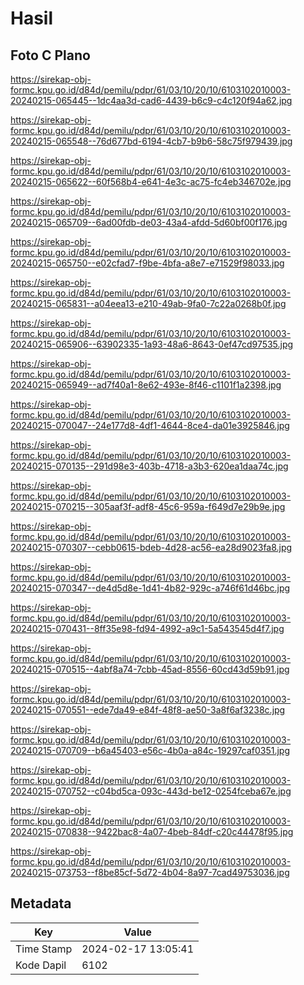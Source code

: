 # Hasil

## Foto C Plano

https://sirekap-obj-formc.kpu.go.id/d84d/pemilu/pdpr/61/03/10/20/10/6103102010003-20240215-065445--1dc4aa3d-cad6-4439-b6c9-c4c120f94a62.jpg

https://sirekap-obj-formc.kpu.go.id/d84d/pemilu/pdpr/61/03/10/20/10/6103102010003-20240215-065548--76d677bd-6194-4cb7-b9b6-58c75f979439.jpg

https://sirekap-obj-formc.kpu.go.id/d84d/pemilu/pdpr/61/03/10/20/10/6103102010003-20240215-065622--60f568b4-e641-4e3c-ac75-fc4eb346702e.jpg

https://sirekap-obj-formc.kpu.go.id/d84d/pemilu/pdpr/61/03/10/20/10/6103102010003-20240215-065709--6ad00fdb-de03-43a4-afdd-5d60bf00f176.jpg

https://sirekap-obj-formc.kpu.go.id/d84d/pemilu/pdpr/61/03/10/20/10/6103102010003-20240215-065750--e02cfad7-f9be-4bfa-a8e7-e71529f98033.jpg

https://sirekap-obj-formc.kpu.go.id/d84d/pemilu/pdpr/61/03/10/20/10/6103102010003-20240215-065831--a04eea13-e210-49ab-9fa0-7c22a0268b0f.jpg

https://sirekap-obj-formc.kpu.go.id/d84d/pemilu/pdpr/61/03/10/20/10/6103102010003-20240215-065906--63902335-1a93-48a6-8643-0ef47cd97535.jpg

https://sirekap-obj-formc.kpu.go.id/d84d/pemilu/pdpr/61/03/10/20/10/6103102010003-20240215-065949--ad7f40a1-8e62-493e-8f46-c1101f1a2398.jpg

https://sirekap-obj-formc.kpu.go.id/d84d/pemilu/pdpr/61/03/10/20/10/6103102010003-20240215-070047--24e177d8-4df1-4644-8ce4-da01e3925846.jpg

https://sirekap-obj-formc.kpu.go.id/d84d/pemilu/pdpr/61/03/10/20/10/6103102010003-20240215-070135--291d98e3-403b-4718-a3b3-620ea1daa74c.jpg

https://sirekap-obj-formc.kpu.go.id/d84d/pemilu/pdpr/61/03/10/20/10/6103102010003-20240215-070215--305aaf3f-adf8-45c6-959a-f649d7e29b9e.jpg

https://sirekap-obj-formc.kpu.go.id/d84d/pemilu/pdpr/61/03/10/20/10/6103102010003-20240215-070307--cebb0615-bdeb-4d28-ac56-ea28d9023fa8.jpg

https://sirekap-obj-formc.kpu.go.id/d84d/pemilu/pdpr/61/03/10/20/10/6103102010003-20240215-070347--de4d5d8e-1d41-4b82-929c-a746f61d46bc.jpg

https://sirekap-obj-formc.kpu.go.id/d84d/pemilu/pdpr/61/03/10/20/10/6103102010003-20240215-070431--8ff35e98-fd94-4992-a9c1-5a543545d4f7.jpg

https://sirekap-obj-formc.kpu.go.id/d84d/pemilu/pdpr/61/03/10/20/10/6103102010003-20240215-070515--4abf8a74-7cbb-45ad-8556-60cd43d59b91.jpg

https://sirekap-obj-formc.kpu.go.id/d84d/pemilu/pdpr/61/03/10/20/10/6103102010003-20240215-070551--ede7da49-e84f-48f8-ae50-3a8f6af3238c.jpg

https://sirekap-obj-formc.kpu.go.id/d84d/pemilu/pdpr/61/03/10/20/10/6103102010003-20240215-070709--b6a45403-e56c-4b0a-a84c-19297caf0351.jpg

https://sirekap-obj-formc.kpu.go.id/d84d/pemilu/pdpr/61/03/10/20/10/6103102010003-20240215-070752--c04bd5ca-093c-443d-be12-0254fceba67e.jpg

https://sirekap-obj-formc.kpu.go.id/d84d/pemilu/pdpr/61/03/10/20/10/6103102010003-20240215-070838--9422bac8-4a07-4beb-84df-c20c44478f95.jpg

https://sirekap-obj-formc.kpu.go.id/d84d/pemilu/pdpr/61/03/10/20/10/6103102010003-20240215-073753--f8be85cf-5d72-4b04-8a97-7cad49753036.jpg


## Metadata

| Key        | Value               |
| ---------- | ------------------- |
| Time Stamp | 2024-02-17 13:05:41 |
| Kode Dapil | 6102                |



